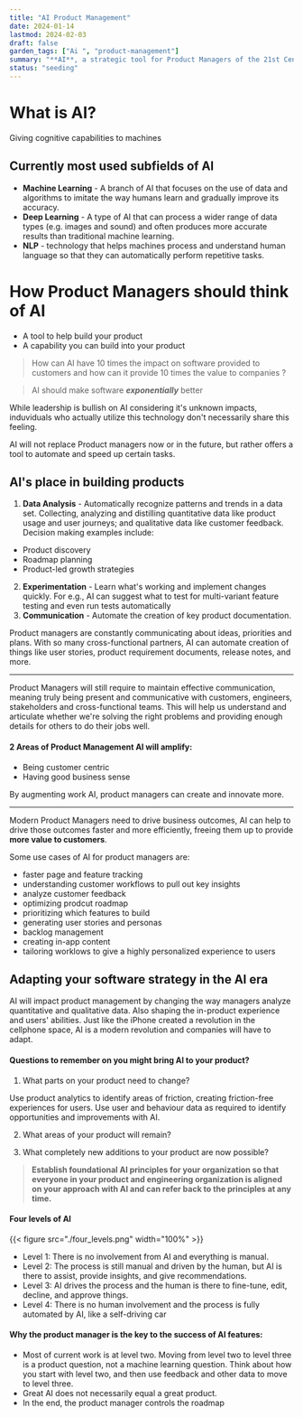 ```yaml
---
title: "AI Product Management"
date: 2024-01-14
lastmod: 2024-02-03
draft: false
garden_tags: ["Ai ", "product-management"]
summary: "**AI**, a strategic tool for Product Managers of the 21st Century"
status: "seeding"
---
```


# What is AI? 

Giving cognitive capabilities to machines

## Currently most used subfields of AI

- **Machine Learning** - A branch of AI that focuses on the use of data and algorithms to 
imitate the way humans learn and gradually improve its accuracy.
- **Deep Learning** - A type of AI that can process a wider range of data types (e.g. images 
and sound) and often produces more accurate results than traditional machine learning.
- **NLP** - technology that helps machines process and 
understand human language so that they can automatically perform repetitive tasks.

# How Product Managers should think of AI 
- A tool to help build your product
- A capability you can build into your product

> How can AI have 10 times the impact on software provided to customers and how can it provide 10 times the value to companies ? 

> AI should make software ***exponentially*** better

While leadership is bullish on AI considering it's unknown impacts, induviduals who actually utilize this technology don't necessarily share this feeling.

AI will not replace Product managers now or in the future, but rather offers a tool to automate and speed up certain tasks.

## AI's place in building products

1. **Data Analysis** - Automatically recognize patterns and trends in a data set. Collecting, analyzing and distilling quantitative data like product usage and user journeys; and qualitative data like customer feedback.
Decision making examples include: 
- Product discovery
- Roadmap planning
- Product-led growth strategies
2. **Experimentation** - Learn what's working and implement changes quickly.
For e.g., AI can suggest what to test for multi-variant feature testing and even run tests automatically
3. **Communication** - Automate the creation of key product documentation.

Product managers are constantly communicating about ideas, priorities and plans. With so many cross-functional partners, AI can automate creation of things like user stories, product requirement documents, release notes, and more. 

----

Product Managers will still require to maintain effective communication, meaning  truly being present and communicative with customers, engineers, stakeholders and cross-functional teams. This will help us understand and articulate whether we're solving the right problems and providing enough details for others to do their jobs well.

####  2 Areas of Product Management AI will amplify:
- Being customer centric
- Having good business sense

By augmenting work AI, product managers can create and innovate more.


--- 

Modern Product Managers need to drive business outcomes, AI can help to drive those outcomes faster and more efficiently, freeing them up to provide **more value to customers**.

Some use cases of AI for product managers are:

-  faster page and feature tracking
- understanding customer workflows to pull out key insights
- analyze customer feedback
- optimizing prodcut roadmap
- prioritizing which features to build
- generating user stories and personas
- backlog management 
- creating in-app content
- tailoring worklows to give a highly personalized experience to users
 
## Adapting your software strategy in the AI era

AI will impact product management by changing the way managers analyze quantitative and qualitative data. Also shaping the in-product experience and users' abilities. Just like the iPhone created a revolution in the cellphone space, AI is a modern revolution and companies will have to adapt.

#### Questions to remember on you might bring AI to your product?

1. What parts on your product need to change? 

Use product analytics to identify areas of friction, creating friction-free experiences for users. Use user and behaviour data as required to identify opportunities and improvements with AI.

2. What areas of your product will remain?

3. What completely new additions to your product are now possible?

> **Establish foundational AI principles for your organization so that everyone in your product and engineering organization is aligned on your approach with AI and can refer back to the principles at any time.**

#### Four levels of AI

{{< figure src="./four_levels.png"  width="100%" >}}

- Level 1: There is no involvement from AI and everything is manual.
- Level 2: The process is still manual and driven by the human, but AI is there 
to assist, provide insights, and give recommendations.
- Level 3: AI drives the process and the human is there to fine-tune, edit, 
decline, and approve things.
- Level 4: There is no human involvement and the process is fully automated 
by AI, like a self-driving car

#### Why the product manager is the key to the success of AI features:

- Most of current work is at level two. Moving from level two to level three is a product question, not a machine 
learning question. Think about how you start with level two, and then use feedback and other data to move to level three.
- Great AI does not necessarily equal a great product.
- In the end, the product manager controls the roadmap
